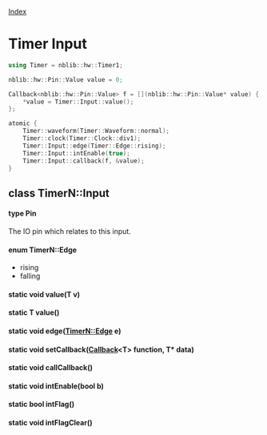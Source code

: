 [Index](../../index.hpp.md#index)

# Timer Input

```c++
using Timer = nblib::hw::Timer1;

nblib::hw::Pin::Value value = 0;

Callback<nblib::hw::Pin::Value> f = [](nblib::hw::Pin::Value* value) {
    *value = Timer::Input::value();
};

atomic {
    Timer::waveform(Timer::Waveform::normal);
    Timer::clock(Timer::Clock::div1);
    Timer::Input::edge(Timer::Edge::rising);
    Timer::Input::intEnable(true);
    Timer::Input::callback(f, &value);
}
```

## class TimerN::Input

#### type Pin
The IO pin which relates to this input.

#### enum TimerN::Edge
* rising
* falling

#### static void value(T v)

#### static T value()

#### static void edge([TimerN::Edge](input.xpp.md#enum-timernedge) e)

#### static void setCallback([Callback](../callback.hpp.md#callbackt--void-t)<T\> function, T\* data)

#### static void callCallback()

#### static void intEnable(bool b)

#### static bool intFlag()

#### static void intFlagClear()
